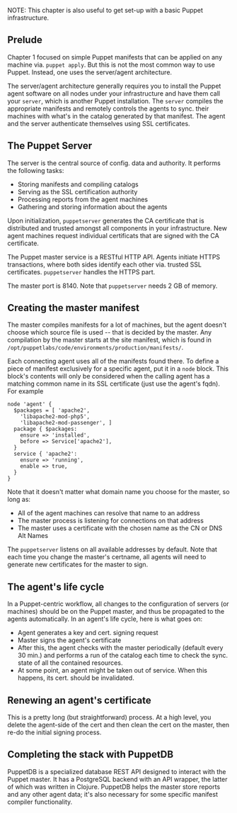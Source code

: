NOTE: This chapter is also useful to get set-up with a basic Puppet infrastructure.

## Prelude

Chapter 1 focused on simple Puppet manifests that can be applied on any machine via. `puppet apply`. But this is not the most common way to use Puppet. Instead, one uses the server/agent architecture.

The server/agent architecture generally requires you to install the Puppet agent software on all nodes under your infrastructure and have them call your `server`, which is another Puppet installation. The `server` compiles the appropriate manifests and remotely controls the agents to sync. their machines with what's in the catalog generated by that manifest. The agent and the server authenticate themselves using SSL certificates.

## The Puppet Server

The server is the central source of config. data and authority. It performs the following tasks:
* Storing manifests and compiling catalogs
* Serving as the SSL certification authority
* Processing reports from the agent machines
* Gathering and storing information about the agents

Upon initialization, `puppetserver` generates the CA certificate that is distributed and trusted amongst all components in your infrastructure. New agent machines request individual certificats that are signed with the CA certificate.

The Puppet master service is a RESTful HTTP API. Agents initiate HTTPS transactions, where both sides identify each other via. trusted SSL certificates. `puppetserver` handles the HTTPS part.

The master port is 8140. Note that `puppetserver` needs 2 GB of memory.

## Creating the master manifest

The master compiles manifests for a lot of machines, but the agent doesn't choose which source file is used -- that is decided by the master. Any compilation by the master starts at the site manifest, which is found in `/opt/puppetlabs/code/environments/production/manifests/`.

Each connecting agent uses all of the manifests found there. To define a piece of manifest exclusively for a specific agent, put it in a `node` block. This block's contents will only be considered when the calling agent has a matching common name in its SSL certificate (just use the agent's fqdn). For example

```
node 'agent' {
  $packages = [ 'apache2',
    'libapache2-mod-php5',
    'libapache2-mod-passenger', ]
  package { $packages:
    ensure => 'installed',
    before => Service['apache2'],
  }
  service { 'apache2':
    ensure => 'running',
    enable => true,
  }
}
```

Note that it doesn't matter what domain name you choose for the master, so long as:
* All of the agent machines can resolve that name to an address
* The master process is listening for connections on that address
* The master uses a certificate with the chosen name as the CN or DNS Alt Names

The `puppetserver` listens on all available addresses by default. Note that each time you change the master's certname, all agents will need to generate new certificates for the master to sign.

## The agent's life cycle

In a Puppet-centric workflow, all changes to the configuration of servers (or machines) should be on the Puppet master, and thus be propagated to the agents automatically. In an agent's life cycle, here is what goes on:
* Agent generates a key and cert. signing request
* Master signs the agent's certificate
* After this, the agent checks with the master periodically (default every 30 min.) and performs a run of the catalog each time to check the sync. state of all the contained resources.
* At some point, an agent might be taken out of service. When this happens, its cert. should be invalidated.

## Renewing an agent's certificate

This is a pretty long (but straightforward) process. At a high level, you delete the agent-side of the cert and then clean the cert on the master, then re-do the initial signing process.

## Completing the stack with PuppetDB

PuppetDB is a specialized database REST API designed to interact with the Puppet master. It has a PostgreSQL backend with an API wrapper, the latter of which was written in Clojure. PuppetDB helps the master store reports and any other agent data; it's also necessary for some specific manifest compiler functionality.
